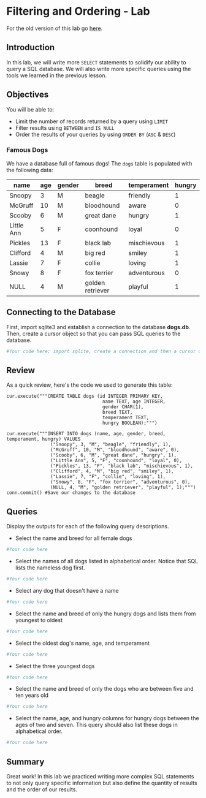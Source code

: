 
# Filtering and Ordering - Lab

For the old version of this lab go [here](https://github.com/learn-co-curriculum/dsc-1-05-08-filtering-and-ordering-lab-old).

## Introduction
In this lab, we will write more `SELECT` statements to solidify our ability to query a SQL database.  We will also write more specific queries using the tools we learned in the previous lesson.

## Objectives
You will be able to:
* Limit the number of records returned by a query using `LIMIT`
* Filter results using `BETWEEN` and `IS NULL`
* Order the results of your queries by using `ORDER BY` (`ASC` & `DESC`)

### Famous Dogs

We have a database full of famous dogs!  The `dogs` table is populated with the following data:

|name      |age    |gender |breed           |temperament|hungry |
|----------|-------|-------|----------------|-----------|-------|
|Snoopy    |3      |M      |beagle          |friendly   |1      |
|McGruff   |10     |M      |bloodhound      |aware      |0      |
|Scooby    |6      |M      |great dane      |hungry     |1      |
|Little Ann|5      |F      |coonhound       |loyal      |0      |
|Pickles   |13     |F      |black lab       |mischievous|1      |
|Clifford  |4      |M      |big red         |smiley     |1      |
|Lassie    |7      |F      |collie          |loving     |1      |
|Snowy     |8      |F      |fox terrier     |adventurous|0      |
|NULL      |4      |M      |golden retriever|playful    |1      |

## Connecting to the Database

First, import sqlite3 and establish a connection to the database **dogs.db**. Then, create a cursor object so that you can pass SQL queries to the database.


```python
#Your code here; import sqlite, create a connection and then a cursor object.
```

## Review

As a quick review, here's the code we used to generate this table:

```
cur.execute("""CREATE TABLE dogs (id INTEGER PRIMARY KEY,
                                   name TEXT, age INTEGER,
                                   gender CHAR(1),
                                   breed TEXT,
                                   temperament TEXT,
                                   hungry BOOLEAN);""")

cur.execute("""INSERT INTO dogs (name, age, gender, breed, temperament, hungry) VALUES
                ("Snoopy", 3, "M", "beagle", "friendly", 1),
                ("McGruff", 10, "M", "bloodhound", "aware", 0),
                ("Scooby", 6, "M", "great dane", "hungry", 1),
                ("Little Ann", 5, "F", "coonhound", "loyal", 0),
                ("Pickles", 13, "F", "black lab", "mischievous", 1),
                ("Clifford", 4, "M", "big red", "smiley", 1),
                ("Lassie", 7, "F", "collie", "loving", 1),
                ("Snowy", 8, "F", "fox terrier", "adventurous", 0),
                (NULL, 4, "M", "golden retriever", "playful", 1);""")
conn.commit() #Save our changes to the database
```

## Queries

Display the outputs for each of the following query descriptions.

* Select the name and breed for all female dogs


```python
#Your code here
```

* Select the names of all dogs listed in alphabetical order.  Notice that SQL lists the nameless dog first.


```python
#Your code here
```

* Select any dog that doesn't have a name


```python
#Your code here
```

* Select the name and breed of only the hungry dogs and lists them from youngest to oldest


```python
#Your code here
```

* Select the oldest dog's name, age, and temperament


```python
#Your code here
```

* Select the three youngest dogs


```python
#Your code here
```

* Select the name and breed of only the dogs who are between five and ten years old


```python
#Your code here
```

* Select the name, age, and hungry columns for hungry dogs between the ages of two and seven.  This query should also list these dogs in alphabetical order.


```python
#Your code here
```

## Summary

Great work! In this lab we practiced writing more complex SQL statements to not only query specific information but also define the quantity of results and the order of our results. 
